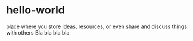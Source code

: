 # hello-world
place where you store ideas, resources, or even share and discuss things with others
Bla bla bla bla
